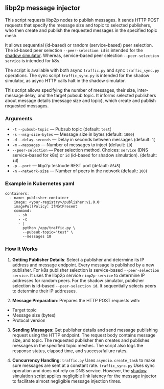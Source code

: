 ## libp2p message injector

This script requests libp2p nodes to publish messages. It sends HTTP POST requests that specify the message size and topic to selected publishers, who then create and publish the requested messages in the specified topic mesh.

It allows sequential (id-based) or random (service-based) peer selection. The id-based peer selection `--peer-selection id` is intended for the [shadow simulator](https://github.com/shadow/shadow). Whereas, service-based peer selection `--peer-selection service` is intended for k8s.

The script is available with both async `traffic.py` and sync `traffic_sync.py` operations. The sync script `traffic_sync.py` is intended for the shadow simulator, as async HTTP calls halt in the shadow simulator.

This script allows specifying the number of messages, their size, inter-message delay, and the target pubsub topic. It informs selected publishers about message details (message size and topic), which create and publish requested messages.


### Arguments
- `-t` `--pubsub-topic` — Pubsub topic (default: `test`)
- `-s` `--msg-size-bytes` — Message size in bytes (default: `1000`)
- `-d` `--delay-seconds` — Delay in seconds between messages (default: `1`)
- `-m` `--messages` — Number of messages to inject (default: `10`)
- `--peer-selection` — Peer selection method. Choices: `service` (DNS service-based for k8s) or `id` (id-based for shadow simulation). (default: `id`)
- `-p` `--port` — libp2p testnode REST port (default: `8645`)
- `-n` `--network-size` — Number of peers in the network (default: `100`)


### Example in Kubernetes yaml
```
containers:
  - name: publisher-container
    image: <your-registry>/publisher:v1.0.0
    imagePullPolicy: IfNotPresent
    command:
      - sh
      - -c
      - |
        python /app/traffic.py \
        --pubsub-topic="test" \
        --messages 10
```

### How It Works
1. **Getting Publisher Details**:
Select a publisher and determine its IP address and message endpoint. Every message is published by a new publisher. For k8s publisher selection is service-based `--peer-selection service`. It uses the libp2p service `nimp2p-service` to determine IP addresses for random peers. 
For the shadow simulator, publisher selection is id-based `--peer-selection id`. It sequentially selects peers to determine their IP addresses.

2. **Message Preparation**:
Prepares the HTTP POST requests with:
- Target topic
- Message size (bytes)
- Protocol version

3. **Sending Messages**:
Get publisher details and send message publishing request using the HTTP endpoint. The request body contains message size, and topic. The requested publisher then creates and publishes messages in the specified topic meshes.
The script also logs the response status, elapsed time, and success/failure rates.

4. **Concurrency Handling**:
`traffic.py` Uses `asyncio.create_task` to make sure messages are sent at a constant rate.
`traffic_sync.py` Uses sync operation and does not rely on DNS service. However, the [shadow simulation script](https://github.com/vacp2p/dst-libp2p-test-node/tree/master/shadow) applies negligible link latency for the message injector to facilitate almost negligible message injection times.